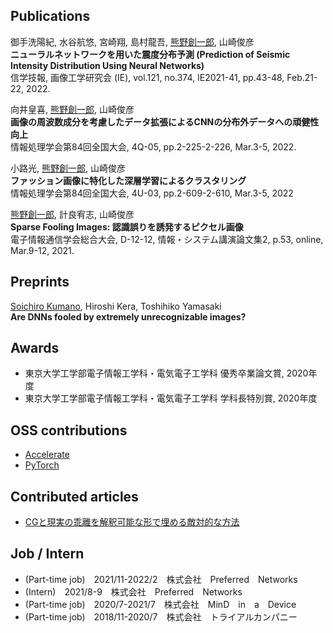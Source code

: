 ## Publications
御手洗陽紀, 水谷航悠, 宮崎翔, 島村龍吾, <ins>熊野創一郎</ins>, 山崎俊彦  
**ニューラルネットワークを用いた震度分布予測 (Prediction of Seismic Intensity Distribution Using Neural Networks)**  
信学技報, 画像工学研究会 (IE), vol.121, no.374, IE2021-41, pp.43-48, Feb.21-22, 2022.

向井皇喜, <ins>熊野創一郎</ins>, 山崎俊彦  
**画像の周波数成分を考慮したデータ拡張によるCNNの分布外データへの頑健性向上**  
情報処理学会第84回全国大会, 4Q-05, pp.2-225-2-226, Mar.3-5, 2022.

小路光, <ins>熊野創一郎</ins>, 山崎俊彦  
**ファッション画像に特化した深層学習によるクラスタリング**  
情報処理学会第84回全国大会, 4U-03, pp.2-609-2-610, Mar.3-5, 2022

<ins>熊野創一郎</ins>, 計良宥志, 山崎俊彦  
**Sparse Fooling Images: 認識誤りを誘発するピクセル画像**  
電子情報通信学会総合大会, D-12-12, 情報・システム講演論文集2, p.53, online, Mar.9-12, 2021.

## Preprints
<ins>Soichiro Kumano</ins>, Hiroshi Kera, Toshihiko Yamasaki  
**Are DNNs fooled by extremely unrecognizable images?**

## Awards
- 東京大学工学部電子情報工学科・電気電子工学科 優秀卒業論文賞, 2020年度
- 東京大学工学部電子情報工学科・電気電子工学科 学科⻑特別賞, 2020年度

## OSS contributions
- [Accelerate](https://github.com/huggingface/accelerate)
- [PyTorch](https://github.com/pytorch/pytorch)

## Contributed articles
- [CGと現実の乖離を解釈可能な形で埋める敵対的な方法](https://tech.preferred.jp/ja/blog/adversarial-method-filling-sim-real-gap/)

## Job / Intern
- (Part-time job)　2021/11-2022/2　株式会社　Preferred　Networks
- (Intern)　2021/8-9　株式会社　Preferred　Networks
- (Part-time job)　2020/7-2021/7　株式会社　MinD　in　a　Device
- (Part-time job)　2018/11-2020/7　株式会社　トライアルカンパニー
